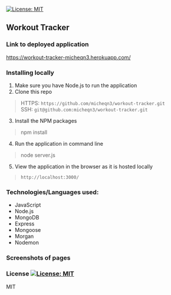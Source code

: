 [![License: MIT](https://img.shields.io/badge/License-MIT-yellow.svg)](https://opensource.org/licenses/MIT)
## Workout Tracker

### Link to deployed application

https://workout-tracker-micheqn3.herokuapp.com/

### Installing locally

1. Make sure you have Node.js to run the application
2. Clone this repo
> HTTPS: `https://github.com/micheqn3/workout-tracker.git` <br>
> SSH: `git@github.com:micheqn3/workout-tracker.git`
3. Install the NPM packages
> npm install
4. Run the application in command line 
> node server.js
5. View the application in the browser as it is hosted locally
> `http://localhost:3000/`

### Technologies/Languages used: 

  - JavaScript
  - Node.js
  - MongoDB
  - Express
  - Mongoose
  - Morgan 
  - Nodemon

### Screenshots of pages

### License [![License: MIT](https://img.shields.io/badge/License-MIT-yellow.svg)](https://opensource.org/licenses/MIT)

MIT
